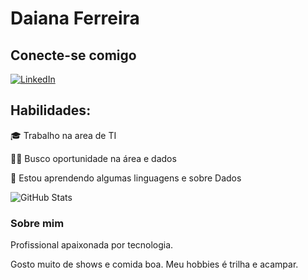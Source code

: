 # Daiana Ferreira

## Conecte-se comigo
[![LinkedIn](https://img.shields.io/badge/LinkedIn-000?style=for-the-badge&logo=linkedin&logoColor=0E76A8)](https://www.linkedin.com/in/daianajesusferreira/)


## Habilidades:
🎓 Trabalho na area de TI

👩‍💻 Busco oportunidade na área e dados

🧠 Estou aprendendo algumas linguagens e sobre Dados


![GitHub Stats](https://github-readme-stats.vercel.app/api?username=Daianaajferreira&theme=transparent&bg_color=000&border_color=30A3DC&show_icons=true&icon_color=30A3DC&title_color=E94D5F&text_color=FFF)


### Sobre mim

Profissional apaixonada por tecnologia.

Gosto muito de shows e comida boa. Meu hobbies é trilha e acampar.





